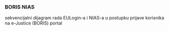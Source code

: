 ### BORIS NIAS
sekvencijalni dijagram rada EULogin-a i NIAS-a u postupku prijave korisnika na e-Justice (BORIS) portal
